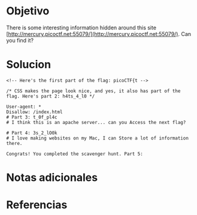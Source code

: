 # Objetivo

There is some interesting information hidden around this site [http://mercury.picoctf.net:55079/](http://mercury.picoctf.net:55079/). Can you find it?

# Solucion

```
<!-- Here's the first part of the flag: picoCTF{t -->

/* CSS makes the page look nice, and yes, it also has part of the flag. Here's part 2: h4ts_4_l0 */

User-agent: *
Disallow: /index.html
# Part 3: t_0f_pl4c
# I think this is an apache server... can you Access the next flag?

# Part 4: 3s_2_lO0k
# I love making websites on my Mac, I can Store a lot of information there.

Congrats! You completed the scavenger hunt. Part 5:
```
# Notas adicionales

# Referencias